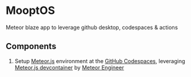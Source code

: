 # MooptOS

Meteor blaze app to leverage github desktop, codespaces & actions

## Components

1. Setup [Meteor.js](https://www.meteor.com/) environment at the [GitHub Codespaces](https://github.com/features/codespaces/), leveraging [Meteor.js devcontainer](https://github.com/meteorengineer/meteor-dev-container) by [Meteor Engineer](https://github.com/meteorengineer)
